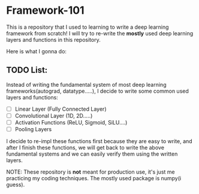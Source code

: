 # Framework-101
This is a repository that I used to learning to write a deep learning framework from scratch! I will try to re-write the **mostly** used deep learning layers and functions in this repository.

Here is what I gonna do:

## TODO List:

Instead of writing the fundamental system of most deep learning frameworks(autograd, datatype.....), I decide to write some common used layers and functions:

* [ ]  Linear Layer (Fully Connected Layer)
* [ ] Convolutional Layer (1D, 2D.....)
* [ ] Activation Functions (ReLU, Sigmoid, SiLU....)
* [ ] Pooling Layers

I decide to re-impl these functions first because they are easy to write, and after I finish these functions, we will get back to write the above fundamental systems and we can easily verify them using the written layers.












NOTE: These repository is **not** meant for production use, it's just me practicing my coding techniques. The mostly used package is numpy(i guess).
